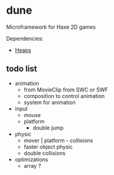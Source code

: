 dune
====

Microframework for Haxe 2D games

Dependencies:
* [Heaps](https://github.com/ncannasse/heaps)


todo list
----

* animation
	* from MovieClip from SWC or SWF
	* composition to control animation
	* system for animation
* input
	* mouse
	* platform
		* double jump
* physic
	* mover | platform - collisions
	* faster object physic
	* double collisions
* optimizations
	* array ?
	